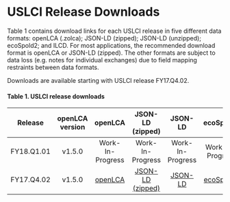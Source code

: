 USLCI Release Downloads
==================
Table 1 contains download links for each USLCI release in five different data formats: openLCA (.zolca); JSON-LD (zipped); JSON-LD (unzipped); ecoSpold2; and ILCD.  For most applications, the recommended download format is openLCA or JSON-LD (zipped).  The other formats are subject to data loss (e.g. notes for individual exchanges) due to field mapping restraints between data formats.

Downloads are available starting with USLCI release FY17.Q4.02.

#### Table 1. USLCI release downloads   

| Release | openLCA version | openLCA | JSON-LD<br>(zipped) | JSON-LD | ecoSpold2 | ILCD |   
|:---:|:---:|:---:|:---:|:---:|:--:|:--:|    
| FY18.Q1.01 | v1.5.0 | Work-In-Progress | Work-In-Progress | Work-In-Progress | Work-In-Progress | Work-In-Progress |   
| FY17.Q4.02 | v1.5.0 | [openLCA](../downloads/uslci_fy17_q4_02_olca1_5_0.zolca) | [JSON-LD (zipped)](../downloads/uslci_fy17_q4_02_olca1_5_0_json_ld.zip) | [JSON-LD](../downloads/uslci_json_ld/) | [ecoSpold2](../downloads/uslci_fy17_q4_02_olca1_5_0_ecospold2.zip) | [ILCD](../downloads/uslci_fy17_q4_02_olca1_5_0_ilcd.zip) |     
